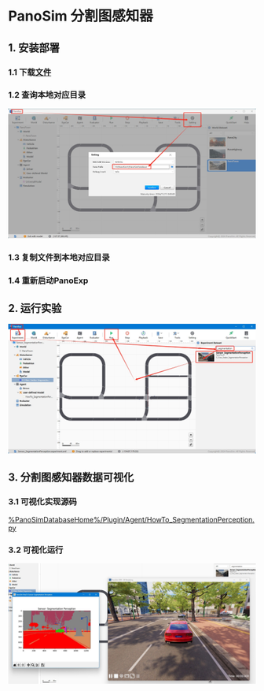 # PanoSim 分割图感知器

## 1. 安装部署

### 1.1 下载[文件](./PanoSimDatabase)

### 1.2 查询本地对应目录
![image](../../../Bus/ego/docs/images/folder.jpg)

### 1.3 复制文件到本地对应目录

### 1.4 重新启动PanoExp

## 2. 运行实验
![image](docs/images/open.jpg)


## 3. 分割图感知器数据可视化

### 3.1 可视化实现源码
[%PanoSimDatabaseHome%/Plugin/Agent/HowTo_SegmentationPerception.py](PanoSimDatabase/Plugin/Agent/HowTo_SegmentationPerception.py)

### 3.2 可视化运行
![image](docs/images/visualization.jpg)
